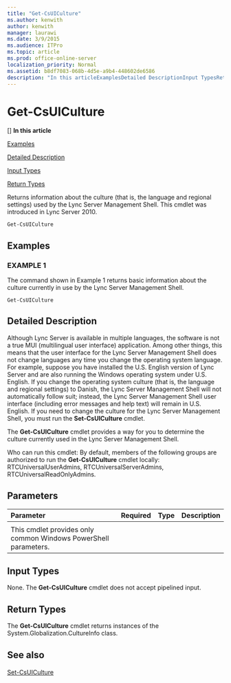 ```yaml
---
title: "Get-CsUICulture"
ms.author: kenwith
author: kenwith
manager: laurawi
ms.date: 3/9/2015
ms.audience: ITPro
ms.topic: article
ms.prod: office-online-server
localization_priority: Normal
ms.assetid: b8df7083-068b-4d5e-a9b4-448602de6586
description: "In this articleExamplesDetailed DescriptionInput TypesReturn Types"
---
```


# Get-CsUICulture
[]
 **In this article**
  
[Examples](#sectionSection0)
  
[Detailed Description](#sectionSection1)
  
[Input Types](#sectionSection2)
  
[Return Types](#sectionSection3)
  
Returns information about the culture (that is, the language and regional settings) used by the Lync Server Management Shell. This cmdlet was introduced in Lync Server 2010.
  
```
Get-CsUICulture
```

## Examples
<a name="sectionSection0"> </a>

### EXAMPLE 1

The command shown in Example 1 returns basic information about the culture currently in use by the Lync Server Management Shell.
  
```
Get-CsUICulture
```

## Detailed Description
<a name="sectionSection1"> </a>

Although Lync Server is available in multiple languages, the software is not a true MUI (multilingual user interface) application. Among other things, this means that the user interface for the Lync Server Management Shell does not change languages any time you change the operating system language. For example, suppose you have installed the U.S. English version of Lync Server and are also running the Windows operating system under U.S. English. If you change the operating system culture (that is, the language and regional settings) to Danish, the Lync Server Management Shell will not automatically follow suit; instead, the Lync Server Management Shell user interface (including error messages and help text) will remain in U.S. English. If you need to change the culture for the Lync Server Management Shell, you must run the **Set-CsUICulture** cmdlet. 
  
The **Get-CsUICulture** cmdlet provides a way for you to determine the culture currently used in the Lync Server Management Shell. 
  
Who can run this cmdlet: By default, members of the following groups are authorized to run the **Get-CsUICulture** cmdlet locally: RTCUniversalUserAdmins, RTCUniversalServerAdmins, RTCUniversalReadOnlyAdmins. 
  
## Parameters
<a name="sectionSection1"> </a>

|**Parameter**|**Required**|**Type**|**Description**|
|:-----|:-----|:-----|:-----|
|||||
|This cmdlet provides only common Windows PowerShell parameters.  <br/> ||||
   
## Input Types
<a name="sectionSection2"> </a>

None. The **Get-CsUICulture** cmdlet does not accept pipelined input. 
  
## Return Types
<a name="sectionSection3"> </a>

The **Get-CsUICulture** cmdlet returns instances of the System.Globalization.CultureInfo class. 
  
## See also
<a name="sectionSection3"> </a>

#### 

[Set-CsUICulture](set-csuiculture.md)


